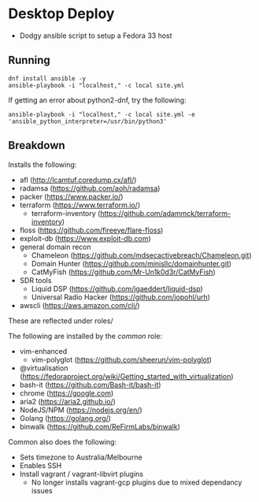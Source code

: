 # Desktop Deploy

* Dodgy ansible script to setup a Fedora 33 host


## Running

```
dnf install ansible -y
ansible-playbook -i "localhost," -c local site.yml
```

If getting an error about python2-dnf, try the following:

```
ansible-playbook -i "localhost," -c local site.yml -e 'ansible_python_interpreter=/usr/bin/python3'
```

## Breakdown

Installs the following:

* afl (http://lcamtuf.coredump.cx/afl/)
* radamsa (https://github.com/aoh/radamsa)
* packer (https://www.packer.io/)
* terraform (https://www.terraform.io/)
  * terraform-inventory (https://github.com/adammck/terraform-inventory)
* floss (https://github.com/fireeye/flare-floss)
* exploit-db (https://www.exploit-db.com)
* general domain recon
  * Chameleon (https://github.com/mdsecactivebreach/Chameleon.git)
  * Domain Hunter (https://github.com/minisllc/domainhunter.git)
  * CatMyFish (https://github.com/Mr-Un1k0d3r/CatMyFish)
* SDR tools
  * Liquid DSP (https://github.com/jgaeddert/liquid-dsp)
  * Universal Radio Hacker (https://github.com/jopohl/urh)
* awscli (https://aws.amazon.com/cli/)

These are reflected under roles/

The following are installed by the _common_ role:
* vim-enhanced
  * vim-polyglot (https://github.com/sheerun/vim-polyglot)
* @virtualisation (https://fedoraproject.org/wiki/Getting_started_with_virtualization)
* bash-it (https://github.com/Bash-it/bash-it)
* chrome (https://google.com)
* aria2 (https://aria2.github.io/)
* NodeJS/NPM (https://nodejs.org/en/)
* Golang (https://golang.org/)
* binwalk (https://github.com/ReFirmLabs/binwalk)

Common also does the following:

* Sets timezone to Australia/Melbourne
* Enables SSH
* Install vagrant / vagrant-libvirt plugins
  * No longer installs vagrant-gcp plugins due to mixed dependancy issues

